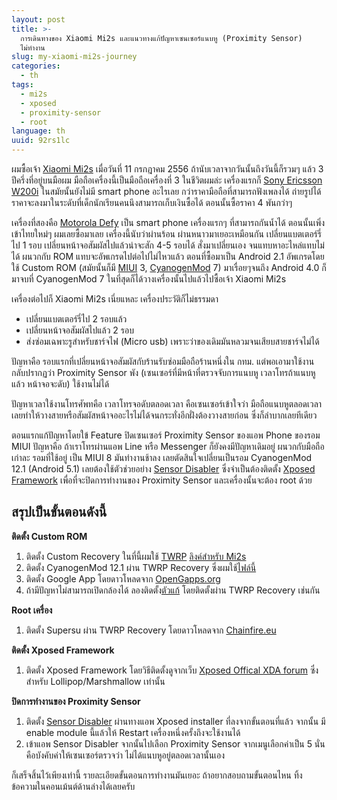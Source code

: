 ```yaml
---
layout: post
title: >-
  การเดินทางของ Xiaomi Mi2s และแนวทางแก้ปัญหาเซนเซอร์แนบหู (Proximity Sensor)
  ไม่ทำงาน
slug: my-xiaomi-mi2s-journey
categories:
  - th
tags:
  - mi2s
  - xposed
  - proximity-sensor
  - root
language: th
uuid: 92rs1lc
---
```


ผมซื้อเจ้า [Xiaomi Mi2s](http://www.gsmarena.com/xiaomi_mi_2s-5397.php) เมื่อวันที่ 11 กรกฎาคม 2556 ถ้านับเวลาจากวันนั้นถึงวันนี้ก็รวมๆ แล้ว 3 ปีครึ่งที่อยู่บนมือผม มือถือเครื่องนี้เป็นมือถือเครื่องที่ 3 ในชีวิตผมล่ะ เครื่องแรกก็ [Sony Ericsson W200i](http://www.gsmarena.com/sony_ericsson_w200-1824.php) ในสมัยนั้นยังไม่มี smart phone อะไรเลย กว่าราคามือถือที่สามารถฟังเพลงได้ ถ่ายรูปได้ ราคาจะลงมาในระดับที่เด็กนักเรียนคนนึงสามารถเก็บเงินซื้อได้ ตอนนั้นซื้อราคา 4 พันกว่าๆ 

เครื่องที่สองคือ [Motorola Defy](http://www.gsmarena.com/motorola_defy-3514.php) เป็น smart phone เครื่องแรกๆ ที่สามารถกันน้ำได้ ตอนนั้นเพิ่งเข้าไทยใหม่ๆ ผมเลยซื้อมาเลย เครื่องนี้นับว่าผ่านร้อน ผ่านหนาวมาเยอะเหมือนกัน เปลี่ยนแบตเตอร์รี่ไป 1 รอบ เปลี่ยนหน้าจอสัมผัสไปแล้วน่าจะสัก 4-5 รอบได้ สั่งมาเปลี่ยนเอง จนแทบหาอะไหล่แทบไม่ได้ ผนวกกับ ROM แทบจะอัพเกรดไปต่อไปไม่ไหวแล้ว ตอนที่ซื้อมาเป็น Android 2.1 อัพเกรดโดยใช้ Custom ROM (สมัยนั้นก็มี [MIUI](http://en.miui.com/) 3, [CyanogenMod](https://en.wikipedia.org/wiki/CyanogenMod) 7) มาเรื่อยๆจนถึง Android 4.0 ก็มาจบที่ CyanogenMod 7 ในที่สุดก็ได้วางเครื่องนั้นไปแล้วไปซื้อเจ้า Xiaomi Mi2s

เครื่องต่อไปก็ Xiaomi Mi2s เนี่ยแหละ เครื่องประวัติก็ไม่ธรรมดา

- เปลี่ยนแบตเตอร์รี่ไป 2 รอบแล้ว
- เปลี่ยนหน้าจอสัมผัสไปแล้ว 2 รอบ 
- ส่งซ่อมเฉพาะรูสำหรับชาร์จไฟ (Micro usb) เพราะว่าของเดิมมันหลวมจนเสียบสายชาร์จไม่ได้

ปัญหาคือ รอบแรกที่เปลี่ยนหน้าจอสัมผัสกับร้านรับซ่อมมือถือร้านหนึ่งใน กทม. แต่พอเอามาใช้งานกลับปรากฏว่า Proximity Sensor พัง (เซนเซอร์ที่มีหน้าที่ตรวจจับการแนบหู เวลาโทรถ้าแนบหูแล้ว หน้าจอจะดับ) ใช้งานไม่ได้

ปัญหาเวลาใช้งานโทรศัพทคือ เวลาโทรจอดับตลอดเวลา คือเซนเซอร์เข้าใจว่า มือถือแนบหูตลอดเวลา เลยทำให้วางสายหรือสัมผัสหน้าจออะไรไม่ได้จนกระทั่งอีกฝั่งต้องวางสายก่อน ซึ่งก็ลำบากเลยทีเดียว

ตอนแรกแก้ปัญหาโดยใข้ Feature ปิดเซนเซอร์ Proximity Sensor ของแอพ Phone ของรอม MIUI ปัญหาคือ ถ้าเราโทรผ่านแอพ Line หรือ Messenger ก็ยังคงมีปัญหาเดิมอยู่ ผนวกกับมือถือเก่าละ รอมที่ใช้อยู่ เป็น MIUI 8 มันทำงานช้าลง เลยตัดสินใจเปลี่ยนเป็นรอม CyanogenMod 12.1 (Android 5.1) เลยต้องใช้ตัวช่วยอย่าง [Sensor Disabler](http://repo.xposed.info/module/com.mrchandler.disableprox) ซึ่งจำเป็นต้องติดตั้ง [Xposed Framework](http://repo.xposed.info/module/de.robv.android.xposed.installer) เพื่อที่จะปิดการทำงานของ Proximity Sensor และเครื่องนั้นจะต้อง root ด้วย

## สรุปเป็นขั้นตอนดังนี้

**ติดตั้ง Custom ROM**

1. ติดตั้ง Custom Recovery ในที่นี้ผมใช้ [TWRP](https://twrp.me/) [ลิงค์สำหรับ Mi2s](http://en.miui.com/thread-190608-1-1.html)
2. ติดตั้ง CyanogenMod 12.1 ผ่าน TWRP Recovery ซึ่งผมใช้[ไฟล์นี้](http://en.miui.com/thread-140138-1-1.html)
3. ติดตั้ง Google App โดยดาวโหลดจาก [OpenGapps.org](http://opengapps.org/)
4. ถ้ามีปัญหาไม่สามารถเปิดกล้องได้ ลองติดตั้ง[ตัวแก้](https://forum.xda-developers.com/galaxy-s3/themes-apps/17-fixed-camera-app-lib-cm-aosp-roms-t2505973) โดยติดตั้งผ่าน TWRP Recovery เช่นกัน

**Root เครื่อง**

1. ติดตั้ง Supersu ผ่าน TWRP Recovery โดยดาวโหลดจาก [Chainfire.eu](https://download.chainfire.eu/696/supersu/)

**ติดตั้ง Xposed Framework**

1. ติดตั้ง Xposed Framework โดยวิธีติดตั้งดูจากเว็บ [Xposed Offical XDA forum](https://forum.xda-developers.com/showthread.php?t=3034811) ซึ่งสำหรับ Lollipop/Marshmallow เท่านั้น

**ปิดการทำงานของ Proximity Sensor**

1. ติดตั้ง [Sensor Disabler](http://repo.xposed.info/module/com.mrchandler.disableprox) ผ่านทางแอพ Xposed installer ที่ลงจากขั้นตอนที่แล้ว จากนั้น มี enable module นี้แล้วให้ Restart เครื่องหนึ่งครั้งถึงจะใช้งานได้ 
2. เข้าแอพ Sensor Disabler จากนั้นไปเลือก Proximity Sensor จากเมนูเลือกค่าเป็น 5 นั่นคือบังคับค่าให้เซนเซอร์ตรวจว่า ไม่ได้แนบหูอยู่ตลอดเวลานั้นเอง

ก็เสร็จสิ้นไว้เพียงเท่านี้ รายละเอียดขั้นตอนการทำงานมันเยอะ ถ้าอยากสอบถามขั้นตอนไหน ทิ้งข้อความในคอนเม้นต์ด้านล่างได้เลยครับ
